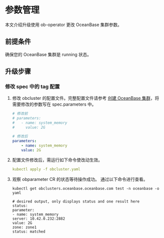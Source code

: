 # 参数管理

本文介绍升级使用 ob-operator 更改 OceanBase 集群参数。

## 前提条件

确保您的 OceanBase 集群是 running 状态。

## 升级步骤

### 修改 spec 中的 tag 配置

1. 修改 obcluster 的配置文件。完整配置文件请参考 [创建 OceanBase 集群](200.create-cluster.md)，将需要修改的参数写在 spec.parameters 中。

    ```yaml
    # 修改前
    # parameters:
    #   - name: system_memory
    #     value: 2G

    # 修改后
    parameters:
        - name: system_memory
        value: 2G
    ```

2. 配置文件修改后，需运行如下命令使改动生效。

    ```yaml
    kubectl apply -f obcluster.yaml
    ```

3. 观察 obparameter CR 的状态等待操作成功。
通过以下命令进行查看。

    ```shell
    kubectl get obclusters.oceanbase.oceanbase.com test -n oceanbase -o yaml

    # desired output, only displays status and one result here
    status:
    parameter:
    - name: system_memory
    server: 10.42.0.232:2882
    value: 2G
    zone: zone1
    status: matched
    ```
